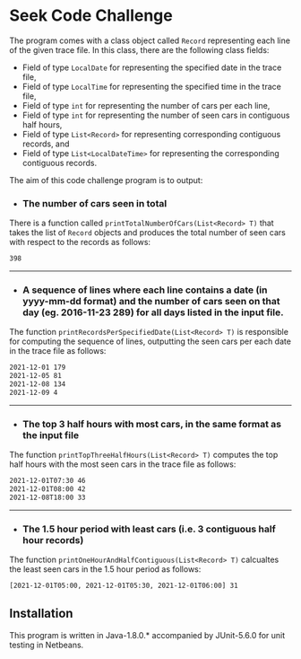 # Seek Code Challenge

The program comes with a class object called `Record` representing each line of the given trace file. In this class, there are the following class fields:

- Field of type `LocalDate` for representing the specified date in the trace file,
- Field of type `LocalTime` for representing the specified time in the trace file,
- Field of type `int` for representing the number of cars per each line,
- Field of type `int` for representing the number of seen cars in contiguous half hours,
- Field of type `List<Record>` for representing corresponding contiguous records, and
- Field of type `List<LocalDateTime>` for representing the corresponding contiguous records. 

The aim of this code challenge program is to output:

- <h3>The number of cars seen in total</h3>



There is a function called `printTotalNumberOfCars(List<Record> T)` that takes the list of `Record` objects and produces the total number of seen cars with respect to the records as follows: 
```bash
398
```
---

- <h3> A sequence of lines where each line contains a date (in yyyy-mm-dd format) and the number of cars seen on that day (eg. 2016-11-23 289) for all days listed in the input file. </h3>

The function ``printRecordsPerSpecifiedDate(List<Record> T)`` is responsible for computing the sequence of lines, outputting the seen cars per each date in the trace file as follows:

```bash
2021-12-01 179
2021-12-05 81
2021-12-08 134
2021-12-09 4
```
---

- <h3> The top 3 half hours with most cars, in the same format as the input file </h3>

The function ``printTopThreeHalfHours(List<Record> T)`` computes the top half hours with the most seen cars in the trace file as follows:

```bash
2021-12-01T07:30 46
2021-12-01T08:00 42
2021-12-08T18:00 33
```
---

- <h3> The 1.5 hour period with least cars (i.e. 3 contiguous half hour records) </h3>

The function ``printOneHourAndHalfContiguous(List<Record> T)`` calcualtes the least seen cars in the 1.5 hour period as follows:

```bash
[2021-12-01T05:00, 2021-12-01T05:30, 2021-12-01T06:00] 31
```

## Installation
This program is written in Java-1.8.0.* accompanied by JUnit-5.6.0 for unit testing in Netbeans. 
